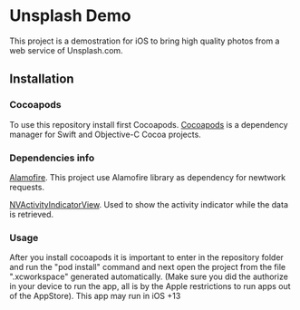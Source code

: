 # Unsplash Demo
This project is a demostration for iOS to bring high quality photos from a web service of Unsplash.com.

## Installation

### Cocoapods
To use this repository install first Cocoapods. [Cocoapods](https://cocoapods.org/#install) is a dependency manager for Swift and Objective-C Cocoa projects. 

### Dependencies info
[Alamofire](https://github.com/Alamofire/Alamofire). This project use Alamofire library as dependency for newtwork requests.

[NVActivityIndicatorView](https://github.com/ninjaprox/NVActivityIndicatorView). Used to show the activity indicator while the data is retrieved.


### Usage
After you install cocoapods it is important to enter in the repository folder and run the "pod install" command and next open the project from the file ".xcworkspace" generated automatically. (Make sure you did the authorize in your device to run the app, all is by the Apple restrictions to run apps out of the AppStore). This app may run in iOS +13

